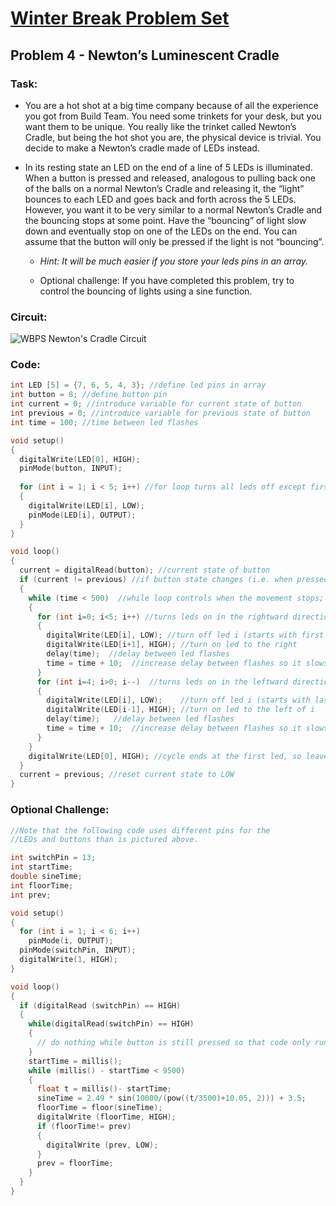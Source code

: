 # [Winter Break Problem Set](https://bmesbuildteamucla.github.io/winter-break/problem-set-2)
## Problem 4 - Newton’s Luminescent Cradle

### Task:
* You are a hot shot at a big time company because of all the experience you got from Build Team. You need some trinkets for your desk, but you want them to be unique. You really like the trinket called Newton’s Cradle, but being the hot shot you are, the physical device is trivial. You decide to make a Newton’s cradle made of LEDs instead.

* In its resting state an LED on the end of a line of 5 LEDs is illuminated. When a button is pressed and released, analogous to pulling back one of the balls on a normal Newton’s Cradle and releasing it, the “light” bounces to each LED and goes back and forth across the 5 LEDs. However, you want it to be very similar to a normal Newton’s Cradle and the bouncing stops at some point. Have the “bouncing” of light slow down and eventually stop on one of the LEDs on the end. You can assume that the button will only be pressed if the light is not “bouncing”.

  - *Hint: It will be much easier if you store your leds pins in an array.*

  - Optional challenge: If you have completed this problem, try to control the bouncing of lights using a sine function.

### Circuit:
![WBPS Newton's Cradle Circuit](https://user-images.githubusercontent.com/54077199/148471153-3f2a5481-5146-468e-993f-0bee92b155a8.JPG)

### Code:
```c
int LED [5] = {7, 6, 5, 4, 3}; //define led pins in array
int button = 8; //define button pin
int current = 0; //introduce variable for current state of button
int previous = 0; //introduce variable for previous state of button
int time = 100; //time between led flashes

void setup()
{
  digitalWrite(LED[0], HIGH);
  pinMode(button, INPUT);
  
  for (int i = 1; i < 5; i++) //for loop turns all leds off except first one and designates as output
  {
    digitalWrite(LED[i], LOW);
    pinMode(LED[i], OUTPUT);
  }
}

void loop()
{
  current = digitalRead(button); //current state of button
  if (current != previous) //if button state changes (i.e. when pressed)
  {
    while (time < 500)  //while loop controls when the movement stops; the value 500 ensures it will end on the first led (do calculations)
    {
      for (int i=0; i<5; i++) //turns leds on in the rightward direction
      {
        digitalWrite(LED[i], LOW); //turn off led i (starts with first led)
        digitalWrite(LED[i+1], HIGH); //turn on led to the right
        delay(time);  //delay between led flashes
        time = time + 10;  //increase delay between flashes so it slows down
      }
      for (int i=4; i>0; i--)  //turns leds on in the leftward direction
      {
        digitalWrite(LED[i], LOW);    //turn off led i (starts with last led)
        digitalWrite(LED[i-1], HIGH); //turn on led to the left of i 
        delay(time);   //delay between led flashes
      	time = time + 10;  //increase delay between flashes so it slows down
      }
    }
    digitalWrite(LED[0], HIGH); //cycle ends at the first led, so leave that one on once we leave the while loop
  }
  current = previous; //reset current state to LOW
}

```








### Optional Challenge:
```c
//Note that the following code uses different pins for the
//LEDs and buttons than is pictured above.

int switchPin = 13;
int startTime;
double sineTime;
int floorTime;
int prev;

void setup()
{
  for (int i = 1; i < 6; i++)
    pinMode(i, OUTPUT);
  pinMode(switchPin, INPUT);
  digitalWrite(1, HIGH);
}

void loop()
{
  if (digitalRead (switchPin) == HIGH)
  {
    while(digitalRead(switchPin) == HIGH)
    {
      // do nothing while button is still pressed so that code only runs once
    }
    startTime = millis();
    while (millis() - startTime < 9500)
    {
      float t = millis()- startTime;
      sineTime = 2.49 * sin(10000/(pow((t/3500)+10.05, 2))) + 3.5;
      floorTime = floor(sineTime);
      digitalWrite (floorTime, HIGH);
      if (floorTime!= prev)
      {
        digitalWrite (prev, LOW);
      }
      prev = floorTime;
    }
  }
}
```
